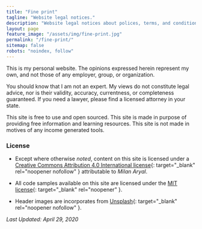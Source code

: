 ```yaml
---
title: "Fine print"
tagline: "Website legal notices."
description: "Website legal notices about polices, terms, and conditions for using the site."
layout: page
feature_image: "/assets/img/fine-print.jpg"
permalink: "/fine-print/"
sitemap: false
robots: "noindex, follow"
---
```


This is my personal website. The opinions expressed herein represent my own, and not those of any employer, group, or organization.

You should know that I am not an expert. My views do not constitute legal advice, nor is their validity, accuracy, currentness, or completeness guaranteed. If you need a lawyer, please find a licensed attorney in your state.

This site is free to use and open sourced. This site is made in purpose of providing free information and learning resources. This site is not made in motives of any income generated tools.

### License

* Except where otherwise *noted*, content on this site is licensed under a [Creative Commons Attribution 4.0 International license](https://creativecommons.org/licenses/by/4.0/){: target="_blank" rel="noopener nofollow" } attributable to *Milan Aryal*.

* All code samples available on this site are licensed under the [MIT license](https://raw.githubusercontent.com/MilanAryal/milanaryal.github.io/master/LICENSE){: target="_blank" rel="noopener" }.

* Header images are incorporates from [Unsplash](https://unsplash.com/license){: target="_blank" rel="noopener nofollow" }.

*Last Updated: April 29, 2020*
